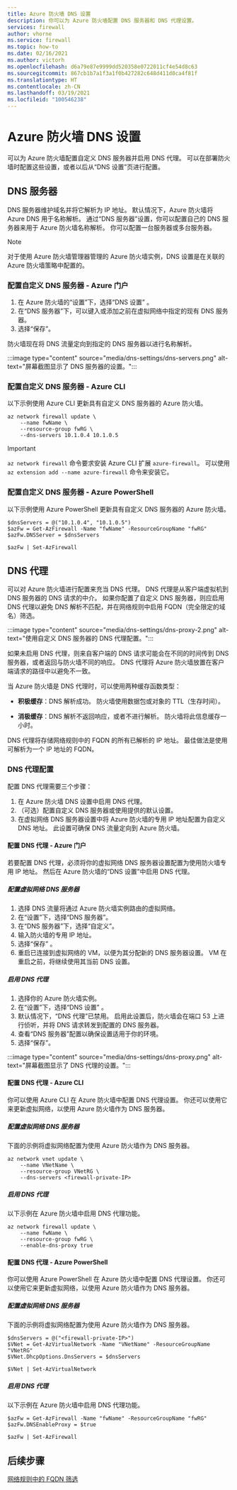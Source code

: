 ```yaml
---
title: Azure 防火墙 DNS 设置
description: 你可以为 Azure 防火墙配置 DNS 服务器和 DNS 代理设置。
services: firewall
author: vhorne
ms.service: firewall
ms.topic: how-to
ms.date: 02/16/2021
ms.author: victorh
ms.openlocfilehash: d6a79e87e9999dd520358e0722011cf4e54d8c63
ms.sourcegitcommit: 867cb1b7a1f3a1f0b427282c648d411d0ca4f81f
ms.translationtype: HT
ms.contentlocale: zh-CN
ms.lasthandoff: 03/19/2021
ms.locfileid: "100546238"
---
```

# <a name="azure-firewall-dns-settings"></a>Azure 防火墙 DNS 设置

可以为 Azure 防火墙配置自定义 DNS 服务器并启用 DNS 代理。 可以在部署防火墙时配置这些设置，或者以后从“DNS 设置”页进行配置。

## <a name="dns-servers"></a>DNS 服务器

DNS 服务器维护域名并将它解析为 IP 地址。 默认情况下，Azure 防火墙将 Azure DNS 用于名称解析。 通过“DNS 服务器”设置，你可以配置自己的 DNS 服务器来用于 Azure 防火墙名称解析。 你可以配置一台服务器或多台服务器。

> [!NOTE]
> 对于使用 Azure 防火墙管理器管理的 Azure 防火墙实例，DNS 设置是在关联的 Azure 防火墙策略中配置的。

### <a name="configure-custom-dns-servers---azure-portal"></a>配置自定义 DNS 服务器 - Azure 门户

1. 在 Azure 防火墙的“设置”下，选择“DNS 设置” 。
2. 在“DNS 服务器”下，可以键入或添加之前在虚拟网络中指定的现有 DNS 服务器。
3. 选择“保存”。

防火墙现在将 DNS 流量定向到指定的 DNS 服务器以进行名称解析。

:::image type="content" source="media/dns-settings/dns-servers.png" alt-text="屏幕截图显示了 DNS 服务器的设置。":::

### <a name="configure-custom-dns-servers---azure-cli"></a>配置自定义 DNS 服务器 - Azure CLI

以下示例使用 Azure CLI 更新具有自定义 DNS 服务器的 Azure 防火墙。

```azurecli-interactive
az network firewall update \
    --name fwName \ 
    --resource-group fwRG \
    --dns-servers 10.1.0.4 10.1.0.5
```

> [!IMPORTANT]
> `az network firewall` 命令要求安装 Azure CLI 扩展 `azure-firewall`。 可以使用 `az extension add --name azure-firewall` 命令来安装它。 

### <a name="configure-custom-dns-servers---azure-powershell"></a>配置自定义 DNS 服务器 - Azure PowerShell

以下示例使用 Azure PowerShell 更新具有自定义 DNS 服务器的 Azure 防火墙。

```azurepowershell
$dnsServers = @("10.1.0.4", "10.1.0.5")
$azFw = Get-AzFirewall -Name "fwName" -ResourceGroupName "fwRG"
$azFw.DNSServer = $dnsServers

$azFw | Set-AzFirewall
```

## <a name="dns-proxy"></a>DNS 代理

可以对 Azure 防火墙进行配置来充当 DNS 代理。 DNS 代理是从客户端虚拟机到 DNS 服务器的 DNS 请求的中介。 如果你配置了自定义 DNS 服务器，则应启用 DNS 代理以避免 DNS 解析不匹配，并在网络规则中启用 FQDN（完全限定的域名）筛选。

:::image type="content" source="media/dns-settings/dns-proxy-2.png" alt-text="使用自定义 DNS 服务器的 DNS 代理配置。":::


如果未启用 DNS 代理，则来自客户端的 DNS 请求可能会在不同的时间传到 DNS 服务器，或者返回与防火墙不同的响应。 DNS 代理将 Azure 防火墙放置在客户端请求的路径中以避免不一致。

当 Azure 防火墙是 DNS 代理时，可以使用两种缓存函数类型：

- **积极缓存**：DNS 解析成功。 防火墙使用数据包或对象的 TTL（生存时间）。 

- **消极缓存**：DNS 解析不返回响应，或者不进行解析。 防火墙将此信息缓存一小时。

DNS 代理将存储网络规则中的 FQDN 的所有已解析的 IP 地址。 最佳做法是使用可解析为一个 IP 地址的 FQDN。  

### <a name="dns-proxy-configuration"></a>DNS 代理配置

配置 DNS 代理需要三个步骤：
1. 在 Azure 防火墙 DNS 设置中启用 DNS 代理。
2. （可选）配置自定义 DNS 服务器或使用提供的默认设置。
3. 在虚拟网络 DNS 服务器设置中将 Azure 防火墙的专用 IP 地址配置为自定义 DNS 地址。 此设置可确保 DNS 流量定向到 Azure 防火墙。

#### <a name="configure-dns-proxy---azure-portal"></a>配置 DNS 代理 - Azure 门户

若要配置 DNS 代理，必须将你的虚拟网络 DNS 服务器设置配置为使用防火墙专用 IP 地址。 然后在 Azure 防火墙的“DNS 设置”中启用 DNS 代理。

##### <a name="configure-virtual-network-dns-servers"></a>配置虚拟网络 DNS 服务器 

1. 选择 DNS 流量将通过 Azure 防火墙实例路由的虚拟网络。
2. 在“设置”下，选择“DNS 服务器”。 
3. 在“DNS 服务器”下，选择“自定义”。
4. 输入防火墙的专用 IP 地址。
5. 选择“保存” 。
6. 重启已连接到虚拟网络的 VM，以便为其分配新的 DNS 服务器设置。 VM 在重启之前，将继续使用其当前 DNS 设置。

##### <a name="enable-dns-proxy"></a>启用 DNS 代理

1. 选择你的 Azure 防火墙实例。
2. 在“设置”下，选择“DNS 设置” 。
3. 默认情况下，“DNS 代理”已禁用。 启用此设置后，防火墙会在端口 53 上进行侦听，并将 DNS 请求转发到配置的 DNS 服务器。
4. 查看“DNS 服务器”配置以确保设置适用于你的环境。
5. 选择“保存”。

:::image type="content" source="media/dns-settings/dns-proxy.png" alt-text="屏幕截图显示了 DNS 代理的设置。":::

#### <a name="configure-dns-proxy---azure-cli"></a>配置 DNS 代理 - Azure CLI

你可以使用 Azure CLI 在 Azure 防火墙中配置 DNS 代理设置。 你还可以使用它来更新虚拟网络，以使用 Azure 防火墙作为 DNS 服务器。

##### <a name="configure-virtual-network-dns-servers"></a>配置虚拟网络 DNS 服务器

下面的示例将虚拟网络配置为使用 Azure 防火墙作为 DNS 服务器。
 
```azurecli-interactive
az network vnet update \
    --name VNetName \ 
    --resource-group VNetRG \
    --dns-servers <firewall-private-IP>
```

##### <a name="enable-dns-proxy"></a>启用 DNS 代理

以下示例在 Azure 防火墙中启用 DNS 代理功能。

```azurecli-interactive
az network firewall update \
    --name fwName \ 
    --resource-group fwRG \
    --enable-dns-proxy true
```

#### <a name="configure-dns-proxy---azure-powershell"></a>配置 DNS 代理 - Azure PowerShell

你可以使用 Azure PowerShell 在 Azure 防火墙中配置 DNS 代理设置。 你还可以使用它来更新虚拟网络，以使用 Azure 防火墙作为 DNS 服务器。

##### <a name="configure-virtual-network-dns-servers"></a>配置虚拟网络 DNS 服务器

下面的示例将虚拟网络配置为使用 Azure 防火墙作为 DNS 服务器。

```azurepowershell
$dnsServers = @("<firewall-private-IP>")
$VNet = Get-AzVirtualNetwork -Name "VNetName" -ResourceGroupName "VNetRG"
$VNet.DhcpOptions.DnsServers = $dnsServers

$VNet | Set-AzVirtualNetwork
```

##### <a name="enable-dns-proxy"></a>启用 DNS 代理

以下示例在 Azure 防火墙中启用 DNS 代理功能。

```azurepowershell
$azFw = Get-AzFirewall -Name "fwName" -ResourceGroupName "fwRG"
$azFw.DNSEnableProxy = $true

$azFw | Set-AzFirewall
```

## <a name="next-steps"></a>后续步骤

[网络规则中的 FQDN 筛选](fqdn-filtering-network-rules.md)
